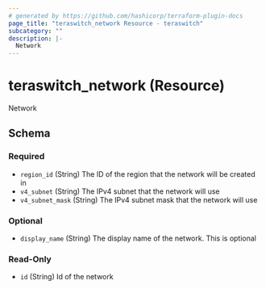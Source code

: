 ```yaml
---
# generated by https://github.com/hashicorp/terraform-plugin-docs
page_title: "teraswitch_network Resource - teraswitch"
subcategory: ""
description: |-
  Network
---
```


# teraswitch_network (Resource)

Network



<!-- schema generated by tfplugindocs -->
## Schema

### Required

- `region_id` (String) The ID of the region that the network will be created in
- `v4_subnet` (String) The IPv4 subnet that the network will use
- `v4_subnet_mask` (String) The IPv4 subnet mask that the network will use

### Optional

- `display_name` (String) The display name of the network. This is optional

### Read-Only

- `id` (String) Id of the network
